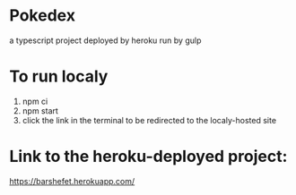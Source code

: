 # Pokedex

a typescript project deployed by heroku run by gulp

# To run localy

1. npm ci
2. npm start
3. click the link in the terminal to be redirected to the localy-hosted site

# Link to the heroku-deployed project:

https://barshefet.herokuapp.com/
